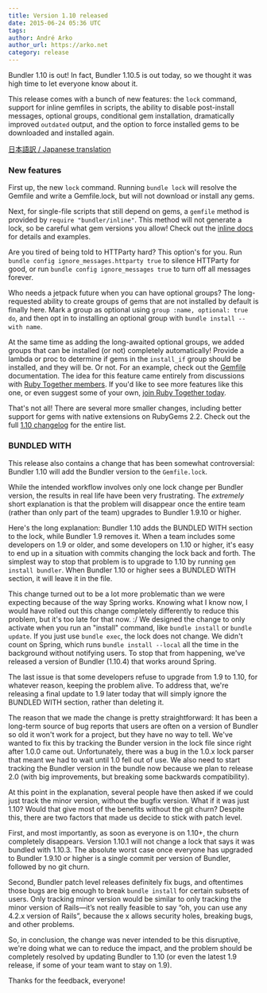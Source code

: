```yaml
---
title: Version 1.10 released
date: 2015-06-24 05:36 UTC
tags:
author: André Arko
author_url: https://arko.net
category: release
---
```


Bundler 1.10 is out! In fact, Bundler 1.10.5 is out today, so we thought it was high time to let everyone know about it. 

This release comes with a bunch of new features: the `lock` command, support for inline gemfiles in scripts, the ability to disable post-install messages, optional groups, conditional gem installation, dramatically improved `outdated` output, and the option to force installed gems to be downloaded and installed again.

[日本語訳 / Japanese translation](http://qiita.com/jnchito/items/a9907114bc56af67d0b0)

### New features

First up, the new `lock` command. Running `bundle lock` will resolve the Gemfile and write a Gemfile.lock, but will not download or install any gems.

Next, for single-file scripts that still depend on gems, a `gemfile` method is provided by `require "bundler/inline"`. This method will not generate a lock, so be careful what gem versions you allow! Check out the [inline docs](https://github.com/bundler/bundler/blob/master/lib/bundler/inline.rb) for details and examples.

Are you tired of being told to HTTParty hard? This option's for you. Run `bundle config ignore_messages.httparty true` to silence HTTParty for good, or run `bundle config ignore_messages true` to turn off all messages forever.

Who needs a jetpack future when you can have optional groups? The long-requested ability to create groups of gems that are not installed by default is finally here. Mark a group as optional using `group :name, optional: true do`, and then opt in to installing an optional group with `bundle install --with name`.

At the same time as adding the long-awaited optional groups, we added groups that can be installed (or not) completely automatically! Provide a lambda or proc to determine if gems in the `install_if` group should be installed, and they will be. Or not. For an example, check out the [Gemfile](/man/gemfile.5.html#INSTALL_IF) documentation. The idea for this feature came entirely from discussions with [Ruby Together members](https://rubytogether.org/members). If you'd like to see more features like this one, or even suggest some of your own, [join Ruby Together today](https://rubytogether.org/join).

That's not all! There are several more smaller changes, including better support for gems with native extensions on RubyGems 2.2. Check out the full [1.10 changelog](https://github.com/bundler/bundler/blob/1-10-stable/CHANGELOG.md) for the entire list.

### BUNDLED WITH

This release also contains a change that has been somewhat controversial: Bundler 1.10 will add the Bundler version to the `Gemfile.lock`.

While the intended workflow involves only one lock change per Bundler version, the results in real life have been very frustrating. The _extremely_ short explanation is that the problem will disappear once the entire team (rather than only part of the team) upgrades to Bundler 1.9.10 or higher.

Here's the long explanation: Bundler 1.10 adds the BUNDLED WITH section to the lock, while Bundler 1.9 removes it. When a team includes some developers on 1.9 or older, and some developers on 1.10 or higher, it's easy to end up in a situation with commits changing the lock back and forth. The simplest way to stop that problem is to upgrade to 1.10 by running `gem install bundler`. When Bundler 1.10 or higher sees a BUNDLED WITH section, it will leave it in the file.

This change turned out to be a lot more problematic than we were expecting because of the way Spring works. Knowing what I know now, I would have rolled out this change completely differently to reduce this problem, but it's too late for that now. :/ We designed the change to only activate when you run an "install" command, like `bundle install` or `bundle update`. If you just use `bundle exec`, the lock does not change. We didn't count on Spring, which runs `bundle install --local` all the time in the background without notifying users. To stop that from happening, we've released a version of Bundler (1.10.4) that works around Spring.

The last issue is that some developers refuse to upgrade from 1.9 to 1.10, for whatever reason, keeping the problem alive. To address that, we're releasing a final update to 1.9 later today that will simply ignore the BUNDLED WITH section, rather than deleting it.

The reason that we made the change is pretty straightforward: It has been a long-term source of bug reports that users are often on a version of Bundler so old it won't work for a project, but they have no way to tell. We've wanted to fix this by tracking the Bunder version in the lock file since right after 1.0.0 came out. Unfortunately, there was a bug in the 1.0.x lock parser that meant we had to wait until 1.0 fell out of use. We also need to start tracking the Bundler version in the bundle now because we plan to release 2.0 (with big improvements, but breaking some backwards compatibility).

At this point in the explanation, several people have then asked if we could just track the minor version, without the bugfix version. What if it was just 1.10? Would that give most of the benefits without the git churn? Despite this, there are two factors that made us decide to stick with patch level.

First, and most importantly, as soon as everyone is on 1.10+, the churn completely disappears. Version 1.10.1 will not change a lock that says it was bundled with 1.10.3. The absolute worst case once everyone has upgraded to Bundler 1.9.10 or higher is a single commit per version of Bundler, followed by no git churn.

Second, Bundler patch level releases definitely fix bugs, and oftentimes those bugs are big enough to break `bundle install` for certain subsets of users. Only tracking minor version would be similar to only tracking the minor version of Rails—it’s not really feasible to say “oh, you can use any 4.2.x version of Rails”, because the x allows security holes, breaking bugs, and other problems.

So, in conclusion, the change was never intended to be this disruptive, we're doing what we can to reduce the impact, and the problem should be completely resolved by updating Bundler to 1.10 (or even the latest 1.9 release, if some of your team want to stay on 1.9).

Thanks for the feedback, everyone!

